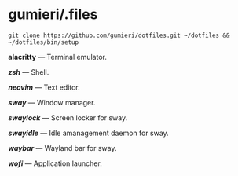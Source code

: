 # gumieri/.files
```
git clone https://github.com/gumieri/dotfiles.git ~/dotfiles && ~/dotfiles/bin/setup
```

**alacritty** — Terminal emulator.

***zsh*** — Shell.

***neovim*** — Text editor.

***sway*** — Window manager.

***swaylock*** — Screen locker for sway.

***swayidle*** — Idle amanagement daemon for sway.

***waybar*** — Wayland bar for sway.

***wofi*** — Application launcher.
